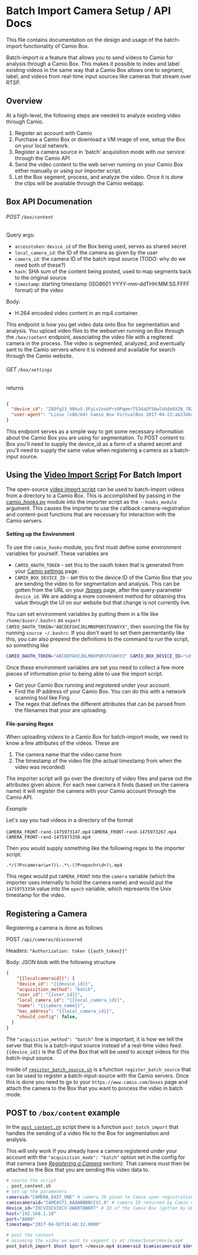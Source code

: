 Batch Import Camera Setup / API Docs
===============================

This file contains documentation on the design and usage of the batch-import functionality of Camio Box.

Batch-import is a feature that allows you to send videos to Camio for analysis through a Camio Box. This makes it possible
to index and label existing videos in the same way that a Camio Box allows one to segment, label, and videos from real-time 
input sources like cameras that stream over RTSP.

## Overview

At a high-level, the following steps are needed to analyze existing video through Camio.

1. Register an account with Camio
2. Purchase a Camio Box or download a VM image of one, setup the Box on your local network.
3. Register a camera source in 'batch' acquisition mode with our service through the Camio API
4. Send the video content to the web server running on your Camio Box either manually or using our importer script.
5. Let the Box segment, process, and analyze the video. Once it is done the clips will be available through the Camio webapp.


## Box API Documenation


###### POST `/box/content`


Query args:

- `accesstoken`: `device_id` of the Box being used, serves as shared secret
- `local_camera_id`: the ID of the camera as given by the user
- `camera_id`: the camera ID of the batch input source (TODO: why do we need both of these?)
- `hash`: SHA sum of the content being posted, used to map segments back to the original source
- `timestamp`: starting timestamp (ISO8601 YYYY-mm-ddTHH:MM:SS.FFFF format) of the video

Body:

- H.264 encoded video content in an mp4 container.

This endpoint is how you get video data onto Box for segmentation and analysis. You upload video files to the webserver running on Box through the
`/box/content` endpoint, associating the video file with a regitered camera in the process. The video is segmented, analyzed, and eventually sent to the Camio
servers where it is indexed and available for search through the Camio website.


###### GET `/box/settings`

returns 

```json

{
  "device_id": "ZADfg23_98kuS-3FyLv2oxbPrsOPqmerT534aDf56wlUUde8X2B_7B2hBv3-t56bk-sRoBVgaonxCMpi4CAmLkvmT0fz",
  "user-agent": "Linux (x86/64) Camio Box VirtualBox 2017-04-22:ab234badsfb293nas9db9f7231arereds",
}
```

This endpoint serves as a simple way to get some necessary information about the Camio Box you are using for segmentation.
To POST content to Box you'll need to supply the device\_id as a form of a shared secret and you'll need to supply the same value
when registering a camera as a batch-input source.

## Using the [Video Import Script](https://github.com/tnc-ca-geo/video-importer) For Batch Import

The open-source [video import script](https://github.com/tnc-ca-geo/video-importer) can be used to batch-import videos from a directory
to a Camio Box. This is accomplished by passing in the [camio_hooks.py](batch_import/camio_hooks.py) module into the importer script as
the `--hooks_module` argument. This causes the importer to use the callback camera-registration and content-post functions that are necessary
for interaction with the Camio servers.

####  Setting up the Environment

To use the `camio_hooks` module, you first must define some environment variables for yourself. These variables are

 - `CAMIO_OAUTH_TOKEN` - set this to the oauth token that is generated from your [Camio settings](https://www.camio.com/settings/integrations) page.
 - `CAMIO_BOX_DEVICE_ID` - set this to the device ID of the Camio Box that you are sending the video to for segmentation and analysis. This can be gotten from the URL 
   on your [/boxes](https://www.camio.com/boxes) page, after the query-parameter `device_id`. We are adding a more convenient method for obtaining this value through
   the UI on our website but that change is not currently live.

You can set environment variables by putting them in a file like `/home/$user/.bashrc` as `export CAMIO_OAUTH_TOKEN="ABCDEFGHIJKLMNOPQRSTUVWXYX"`, then sourcing the file
by running `source ~/.bashrc`. If you don't want to set them permentantly like this, you can also prepend the definitions to the command to run the script, so something like

```bash
CAMIO_OAUTH_TOKEN="ABCDEFGHIJKLMNOPQRSTUVWXYZ" CAMIO_BOX_DEVICE_ID="sdfsdfsdfsdfsdfsdfsdf" python importer.py $args
```

Once these environment variables are set you need to collect a few more pieces of information prior to being able to use the import script.
 
 - Get your Camio Box running and registered under your account.
 - Find the IP address of your Camio Box. You can do this with a network scanning tool like Fing.
 - The regex that defines the different attributes that can be parsed from the filenames that your are uploading.

#### File-parsing Regex

When uploading videos to a Camio Box for batch-import mode, we need to know a few attributes of the videos. These are

1. The camera name that the video came from
2. The timestamp of the video file (the actual timestamp from when the video was recorded)

The importer script will go over the directory of video files and parse out the attributes given above. For each new camera it finds (based on the camera name) 
it will register the camera with your Camio account through the Camio API. 

*Example*

Let's say you had videos in a directory of the format

`CAMERA_FRONT-rand-1475973147.mp4`
`CAMERA_FRONT-rand-1475973267.mp4`
`CAMERA_FRONT-rand-1475973350.mp4`

Then you would supply something like the following regex to the importer script:

`.*/(?P<camera>\w+?)\-.*\-(?P<epoch>\d+)\.mp4`

This regex would put `CAMERA_FRONT` into the `camera` variable (which the importer uses internally to hold the camera name) and would put the `14759753350` value into the
`epoch` variable, which represents the Unix timestamp for the video. 

## Registering a Camera

Registering a camera is done as follows

POST `/api/cameras/discovered`

Headers: `"Authorization: token {{auth_token}}"`

Body: JSON blob with the following structure

```json
{
    "{{localcameraid}}": {
    "device_id": "{{device_id}}",
    "acquisition_method": "batch",
    "user_id": "{{user_id}}",
    "local_camera_id": "{{local_camera_id}}",
    "name": "{{camera_name}}",
    "mac_address": "{{local_camera_id}}",
    "should_config": false,
  }
}  
```

The `"acquisition_method": "batch"` line is important, it is how we tell the server that this is a batch-input
source instead of a real-time video feed. `{{device_id}}` is the ID of the Box that will be used to accept videos
for this batch-input source. 


Inside of [`register_batch_source.sh`](batch-import/register_batch_source.sh) is a function `register_batch_source` that can be used to register 
a batch-input-source with the Camio servers. Once this is done you need to go to your 
`https://www.camio.com/boxes` page and attach the camera to the Box that you want to process 
the video in batch mode.


## POST to `/box/content` example

In the [`post_content.sh`](batch-import/post-content.sh) script there is a function `post_batch_import` that handles the sending
of a video file to the Box for segmentation and analysis.

This will only work if you already have a camera registered under your account with the `"acquisition_mode": "batch"` option 
set in the config for that camera (see [*Registering a Camera*](#registering-a-camera) section). That camera must then be attached to the
Box that you are sending this video data to.

```bash
# source the script
. post_content.sh 
# set up the parameters
cameraid="CAMERA_EAST_ONE" # camera ID given to Camio upon registration
camiocameraid="CAMEAST1_AAAABBBBCCCC.0" # camera ID returned by Camio during registration 
device_id="ZXCVZXCVZXCV-QWERTQWERT" # ID of the Camio Box (gotten by GET /box/settings)
host="192.168.1.18"
port="8080"
timestamp="2017-04-02T18:48:32.0000"

# post the content
# assuming the video we want to segment is at /home/$user/movie.mp4
post_batch_import $host $port ~/movie.mp4 $cameraid $camiocameraid $device_id $timestamp
```
